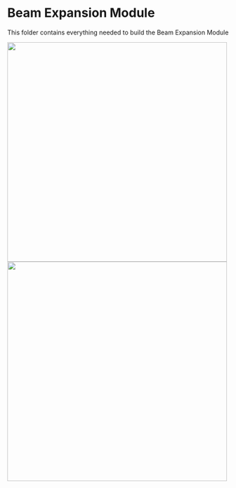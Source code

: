 # Beam Expansion Module

This folder contains everything needed to build the Beam Expansion Module

<img src="https://github.com/Joshedwards222/LifeHack/blob/Module-Format/Images/Beam-Expansion-Module.jpg" width="500">
<img src="https://github.com/Joshedwards222/LifeHack/blob/Module-Format/Designs/Beam%20Expansion%20Module/Line_Expansion.jpg" width="500">
